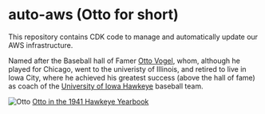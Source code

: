 # auto-aws (Otto for short)
This repository contains CDK code to manage and automatically update our AWS infrastructure.

Named after the Baseball hall of Famer [Otto Vogel](https://en.wikipedia.org/wiki/Otto_Vogel), whom, although he played for Chicago, went to the univeristy of Illinois, and retired to live in Iowa City, where he achieved his greatest success (above the hall of fame) as coach of the [University of Iowa Hawkeye](https://en.wikipedia.org/wiki/Iowa_Hawkeyes_baseball) baseball team.

![Otto](https://upload.wikimedia.org/wikipedia/commons/thumb/c/c1/Otto_Vogel_newspaper.png/130px-Otto_Vogel_newspaper.png) [Otto in the 1941 Hawkeye Yearbook](https://upload.wikimedia.org/wikipedia/commons/thumb/d/d6/Otto_H._Vogel.jpg/185px-Otto_H._Vogel.jpg)
